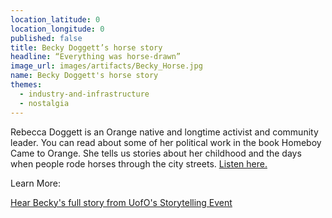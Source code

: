 ```yaml
---
location_latitude: 0
location_longitude: 0
published: false
title: Becky Doggett’s horse story
headline: “Everything was horse-drawn”
image_url: images/artifacts/Becky_Horse.jpg
name: Becky Doggett's horse story
themes:
  - industry-and-infrastructure
  - nostalgia
---
```

Rebecca Doggett is an Orange native and longtime activist and community leader. You can read about some of her political work in the book Homeboy Came to Orange.  She tells us stories about her childhood and the days when people rode horses through the city streets. [Listen here.](https://soundcloud.com/user-773139664/horse-draw-business-in-orange-by-becky-doggett)  

Learn More:  

[Hear Becky's full story from UofO's Storytelling Event](https://soundcloud.com/user-773139664/beckydoggett-full-audio)
